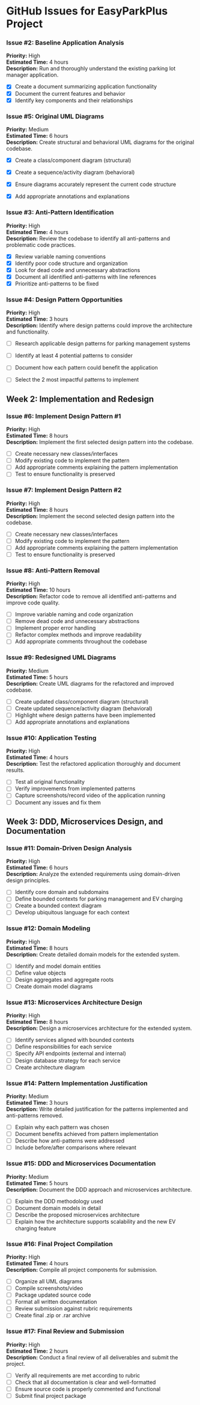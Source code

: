 # GitHub Issues for EasyParkPlus Project

### Issue #2: Baseline Application Analysis
**Priority:** High  
**Estimated Time:** 4 hours  
**Description:** Run and thoroughly understand the existing parking lot manager application.
- [X] Create a document summarizing application functionality
- [X] Document the current features and behavior
- [X] Identify key components and their relationships

### Issue #5: Original UML Diagrams
**Priority:** Medium  
**Estimated Time:** 6 hours  
**Description:** Create structural and behavioral UML diagrams for the original codebase.
- [X] Create a class/component diagram (structural)
- [X] Create a sequence/activity diagram (behavioral)
- [X] Ensure diagrams accurately represent the current code structure
- [X] Add appropriate annotations and explanations


### Issue #3: Anti-Pattern Identification
**Priority:** High  
**Estimated Time:** 4 hours  
**Description:** Review the codebase to identify all anti-patterns and problematic code practices.
- [X] Review variable naming conventions
- [X] Identify poor code structure and organization
- [X] Look for dead code and unnecessary abstractions
- [X] Document all identified anti-patterns with line references
- [X] Prioritize anti-patterns to be fixed

### Issue #4: Design Pattern Opportunities
**Priority:** High  
**Estimated Time:** 3 hours  
**Description:** Identify where design patterns could improve the architecture and functionality.
- [ ] Research applicable design patterns for parking management systems
- [ ] Identify at least 4 potential patterns to consider
- [ ] Document how each pattern could benefit the application
- [ ] Select the 2 most impactful patterns to implement



## Week 2: Implementation and Redesign

### Issue #6: Implement Design Pattern #1
**Priority:** High  
**Estimated Time:** 8 hours  
**Description:** Implement the first selected design pattern into the codebase.
- [ ] Create necessary new classes/interfaces
- [ ] Modify existing code to implement the pattern
- [ ] Add appropriate comments explaining the pattern implementation
- [ ] Test to ensure functionality is preserved

### Issue #7: Implement Design Pattern #2
**Priority:** High  
**Estimated Time:** 8 hours  
**Description:** Implement the second selected design pattern into the codebase.
- [ ] Create necessary new classes/interfaces
- [ ] Modify existing code to implement the pattern
- [ ] Add appropriate comments explaining the pattern implementation
- [ ] Test to ensure functionality is preserved

### Issue #8: Anti-Pattern Removal
**Priority:** High  
**Estimated Time:** 10 hours  
**Description:** Refactor code to remove all identified anti-patterns and improve code quality.
- [ ] Improve variable naming and code organization
- [ ] Remove dead code and unnecessary abstractions
- [ ] Implement proper error handling
- [ ] Refactor complex methods and improve readability
- [ ] Add appropriate comments throughout the codebase

### Issue #9: Redesigned UML Diagrams
**Priority:** Medium  
**Estimated Time:** 5 hours  
**Description:** Create UML diagrams for the refactored and improved codebase.
- [ ] Create updated class/component diagram (structural)
- [ ] Create updated sequence/activity diagram (behavioral)
- [ ] Highlight where design patterns have been implemented
- [ ] Add appropriate annotations and explanations

### Issue #10: Application Testing
**Priority:** High  
**Estimated Time:** 4 hours  
**Description:** Test the refactored application thoroughly and document results.
- [ ] Test all original functionality
- [ ] Verify improvements from implemented patterns
- [ ] Capture screenshots/record video of the application running
- [ ] Document any issues and fix them

## Week 3: DDD, Microservices Design, and Documentation

### Issue #11: Domain-Driven Design Analysis
**Priority:** High  
**Estimated Time:** 6 hours  
**Description:** Analyze the extended requirements using domain-driven design principles.
- [ ] Identify core domain and subdomains
- [ ] Define bounded contexts for parking management and EV charging
- [ ] Create a bounded context diagram
- [ ] Develop ubiquitous language for each context

### Issue #12: Domain Modeling
**Priority:** High  
**Estimated Time:** 8 hours  
**Description:** Create detailed domain models for the extended system.
- [ ] Identify and model domain entities
- [ ] Define value objects
- [ ] Design aggregates and aggregate roots
- [ ] Create domain model diagrams

### Issue #13: Microservices Architecture Design
**Priority:** High  
**Estimated Time:** 8 hours  
**Description:** Design a microservices architecture for the extended system.
- [ ] Identify services aligned with bounded contexts
- [ ] Define responsibilities for each service
- [ ] Specify API endpoints (external and internal)
- [ ] Design database strategy for each service
- [ ] Create architecture diagram

### Issue #14: Pattern Implementation Justification
**Priority:** Medium  
**Estimated Time:** 3 hours  
**Description:** Write detailed justification for the patterns implemented and anti-patterns removed.
- [ ] Explain why each pattern was chosen
- [ ] Document benefits achieved from pattern implementation
- [ ] Describe how anti-patterns were addressed
- [ ] Include before/after comparisons where relevant

### Issue #15: DDD and Microservices Documentation
**Priority:** Medium  
**Estimated Time:** 5 hours  
**Description:** Document the DDD approach and microservices architecture.
- [ ] Explain the DDD methodology used
- [ ] Document domain models in detail
- [ ] Describe the proposed microservices architecture
- [ ] Explain how the architecture supports scalability and the new EV charging feature

### Issue #16: Final Project Compilation
**Priority:** High  
**Estimated Time:** 4 hours  
**Description:** Compile all project components for submission.
- [ ] Organize all UML diagrams
- [ ] Compile screenshots/video
- [ ] Package updated source code
- [ ] Format all written documentation
- [ ] Review submission against rubric requirements
- [ ] Create final .zip or .rar archive

### Issue #17: Final Review and Submission
**Priority:** High  
**Estimated Time:** 2 hours  
**Description:** Conduct a final review of all deliverables and submit the project.
- [ ] Verify all requirements are met according to rubric
- [ ] Check that all documentation is clear and well-formatted
- [ ] Ensure source code is properly commented and functional
- [ ] Submit final project package